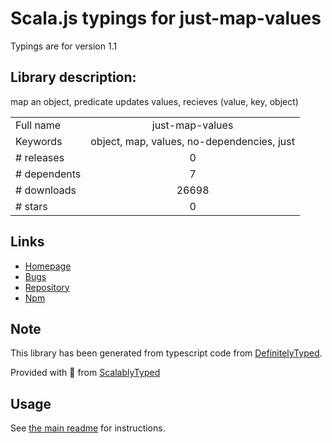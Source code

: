 
# Scala.js typings for just-map-values

Typings are for version 1.1

## Library description:
map an object, predicate updates values, recieves (value, key, object)

|                    |                 |
| ------------------ | :-------------: |
| Full name          | just-map-values |
| Keywords           | object, map, values, no-dependencies, just |
| # releases         | 0 |
| # dependents       | 7 |
| # downloads        | 26698 |
| # stars            | 0 |

## Links
- [Homepage](https://github.com/angus-c/just#readme)
- [Bugs](https://github.com/angus-c/just/issues)
- [Repository](https://github.com/angus-c/just)
- [Npm](https://www.npmjs.com/package/just-map-values)
    


## Note
This library has been generated from typescript code from [DefinitelyTyped](https://definitelytyped.org).

Provided with :purple_heart: from [ScalablyTyped](https://github.com/oyvindberg/ScalablyTyped)

## Usage
See [the main readme](../../readme.md) for instructions.


